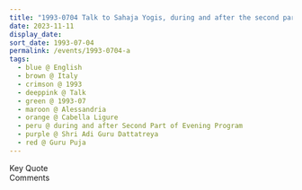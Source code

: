 ```yaml
---
title: "1993-0704 Talk to Sahaja Yogis, during and after the second part of the Evening Program, the day before Guru Pūjā, Tent, Cabella Ligure, Alessandria, Italy"
date: 2023-11-11
display_date: 
sort_date: 1993-07-04
permalink: /events/1993-0704-a
tags:
  - blue @ English
  - brown @ Italy
  - crimson @ 1993
  - deeppink @ Talk
  - green @ 1993-07
  - maroon @ Alessandria
  - orange @ Cabella Ligure
  - peru @ during and after Second Part of Evening Program
  - purple @ Shri Adi Guru Dattatreya
  - red @ Guru Puja
---
```


<wave-list>
  <list-title color="green" width="75">Key Quote</list-title>
  <list-item color="BlanchedAlmond"  width="200"></list-item>
  <list-item color="Lavender"></list-item>
  <list-item color="BlanchedAlmond"></list-item>
</wave-list>

<br>

<wave-list>
  <list-title color="green" width="75">Comments</list-title>
  <list-item color="BlanchedAlmond"  width="200"></list-item>
  <list-item color="Lavender"></list-item>
  <list-item color="BlanchedAlmond"></list-item>
</wave-list>